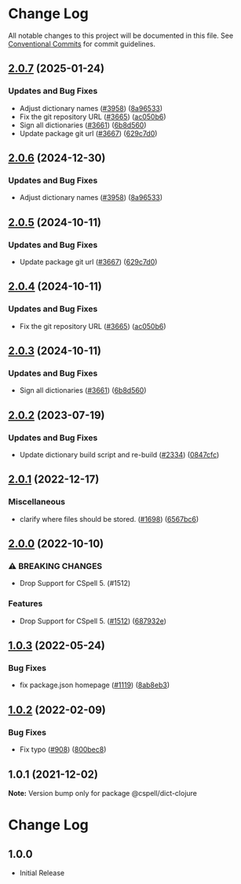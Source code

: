 # Change Log

All notable changes to this project will be documented in this file.
See [Conventional Commits](https://conventionalcommits.org) for commit guidelines.

## [2.0.7](https://github.com/VictorRos/cspell-dicts/compare/@cspell/dict-clojure-v2.0.6...@cspell/dict-clojure@2.0.7) (2025-01-24)


### Updates and Bug Fixes

* Adjust dictionary names ([#3958](https://github.com/VictorRos/cspell-dicts/issues/3958)) ([8a96533](https://github.com/VictorRos/cspell-dicts/commit/8a96533bec21280103740868b81559437c413501))
* Fix the git repository URL ([#3665](https://github.com/VictorRos/cspell-dicts/issues/3665)) ([ac050b6](https://github.com/VictorRos/cspell-dicts/commit/ac050b697d57820109995e92fac5ccc32ced1723))
* Sign all dictionaries ([#3661](https://github.com/VictorRos/cspell-dicts/issues/3661)) ([6b8d560](https://github.com/VictorRos/cspell-dicts/commit/6b8d560cf51a593458ce42bca415859f872cfc97))
* Update package git url ([#3667](https://github.com/VictorRos/cspell-dicts/issues/3667)) ([629c7d0](https://github.com/VictorRos/cspell-dicts/commit/629c7d0a5e1bacad1d3874b1f8372edc3494ef97))

## [2.0.6](https://github.com/streetsidesoftware/cspell-dicts/compare/@cspell/dict-clojure@2.0.5...@cspell/dict-clojure@2.0.6) (2024-12-30)


### Updates and Bug Fixes

* Adjust dictionary names ([#3958](https://github.com/streetsidesoftware/cspell-dicts/issues/3958)) ([8a96533](https://github.com/streetsidesoftware/cspell-dicts/commit/8a96533bec21280103740868b81559437c413501))

## [2.0.5](https://github.com/streetsidesoftware/cspell-dicts/compare/@cspell/dict-clojure@2.0.4...@cspell/dict-clojure@2.0.5) (2024-10-11)


### Updates and Bug Fixes

* Update package git url ([#3667](https://github.com/streetsidesoftware/cspell-dicts/issues/3667)) ([629c7d0](https://github.com/streetsidesoftware/cspell-dicts/commit/629c7d0a5e1bacad1d3874b1f8372edc3494ef97))

## [2.0.4](https://github.com/streetsidesoftware/cspell-dicts/compare/@cspell/dict-clojure@2.0.3...@cspell/dict-clojure@2.0.4) (2024-10-11)


### Updates and Bug Fixes

* Fix the git repository URL ([#3665](https://github.com/streetsidesoftware/cspell-dicts/issues/3665)) ([ac050b6](https://github.com/streetsidesoftware/cspell-dicts/commit/ac050b697d57820109995e92fac5ccc32ced1723))

## [2.0.3](https://github.com/streetsidesoftware/cspell-dicts/compare/@cspell/dict-clojure@2.0.2...@cspell/dict-clojure@2.0.3) (2024-10-11)


### Updates and Bug Fixes

* Sign all dictionaries ([#3661](https://github.com/streetsidesoftware/cspell-dicts/issues/3661)) ([6b8d560](https://github.com/streetsidesoftware/cspell-dicts/commit/6b8d560cf51a593458ce42bca415859f872cfc97))

## [2.0.2](https://github.com/streetsidesoftware/cspell-dicts/compare/@cspell/dict-clojure@2.0.1...@cspell/dict-clojure@2.0.2) (2023-07-19)


### Updates and Bug Fixes

* Update dictionary build script and re-build ([#2334](https://github.com/streetsidesoftware/cspell-dicts/issues/2334)) ([0847cfc](https://github.com/streetsidesoftware/cspell-dicts/commit/0847cfc9623018940e7761e08eeba0ec7c0a320e))

## [2.0.1](https://github.com/streetsidesoftware/cspell-dicts/compare/@cspell/dict-clojure@2.0.0...@cspell/dict-clojure@2.0.1) (2022-12-17)


### Miscellaneous

* clarify where files should be stored. ([#1698](https://github.com/streetsidesoftware/cspell-dicts/issues/1698)) ([6567bc6](https://github.com/streetsidesoftware/cspell-dicts/commit/6567bc62130404cb32945bdcc3bf07316c839396))

## [2.0.0](https://github.com/streetsidesoftware/cspell-dicts/compare/@cspell/dict-clojure@1.0.3...@cspell/dict-clojure@2.0.0) (2022-10-10)


### ⚠ BREAKING CHANGES

* Drop Support for CSpell 5. (#1512)

### Features

* Drop Support for CSpell 5. ([#1512](https://github.com/streetsidesoftware/cspell-dicts/issues/1512)) ([687932e](https://github.com/streetsidesoftware/cspell-dicts/commit/687932e187e4bce87d7904e3a2e53dd6de6ac372))

## [1.0.3](https://github.com/streetsidesoftware/cspell-dicts/compare/@cspell/dict-clojure@1.0.2...@cspell/dict-clojure@1.0.3) (2022-05-24)


### Bug Fixes

* fix package.json homepage ([#1119](https://github.com/streetsidesoftware/cspell-dicts/issues/1119)) ([8ab8eb3](https://github.com/streetsidesoftware/cspell-dicts/commit/8ab8eb3733b7b9c783b5d93fdeff4d4ca739e8f4))





## [1.0.2](https://github.com/streetsidesoftware/cspell-dicts/compare/@cspell/dict-clojure@1.0.1...@cspell/dict-clojure@1.0.2) (2022-02-09)


### Bug Fixes

* Fix typo ([#908](https://github.com/streetsidesoftware/cspell-dicts/issues/908)) ([800bec8](https://github.com/streetsidesoftware/cspell-dicts/commit/800bec814558a84b3294d2fc2b37ec170686ac6a))





## 1.0.1 (2021-12-02)

**Note:** Version bump only for package @cspell/dict-clojure





# Change Log

## 1.0.0

- Initial Release

